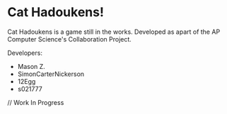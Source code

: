 # Cat Hadoukens! 
Cat Hadoukens is a game still in the works. Developed as apart of the AP Computer Science's Collaboration Project. 

Developers:
* Mason Z.
* SimonCarterNickerson
* 12Egg
* s021777

// Work In Progress

